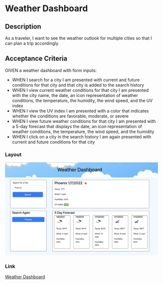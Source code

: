# Weather Dashboard

## Description
As a traveler, I want to see the weather outlook for multiple cities so that I can plan a trip accordingly.
## Acceptance Criteria
GIVEN a weather dashboard with form inputs:
- WHEN I search for a city I am presented with current and future conditions for that city and that city is added to the search history
- WHEN I view current weather conditions for that city I am presented with the city name, the date, an icon representation of weather conditions, the temperature, the humidity, the wind speed, and the UV index
- WHEN I view the UV index I am presented with a color that indicates whether the conditions are favorable, moderate, or severe
- WHEN I view future weather conditions for that city I am presented with a 5-day forecast that displays the date, an icon representation of weather conditions, the temperature, the wind speed, and the humidity
- WHEN I click on a city in the search history I am again presented with current and future conditions for that city
### Layout
![Weather Dashboard Screenshot](./assets/images/weather-dash-ss.png)

### Link
[Weather Dashboard](https://lexslo.github.io/weather-dashboard/)